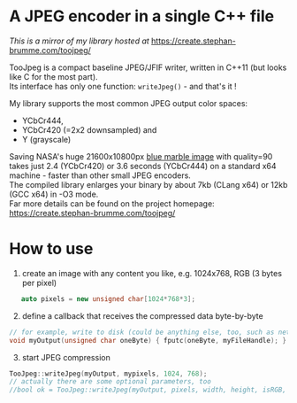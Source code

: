 # A JPEG encoder in a single C++ file

*This is a mirror of my library hosted at* https://create.stephan-brumme.com/toojpeg/

TooJpeg is a compact baseline JPEG/JFIF writer, written in C++11 (but looks like C for the most part).  
Its interface has only one function: `writeJpeg()` - and that's it !

My library supports the most common JPEG output color spaces:
- YCbCr444,
- YCbCr420 (=2x2 downsampled) and
- Y (grayscale)

Saving NASA's huge 21600x10800px [blue marble image](https://eoimages.gsfc.nasa.gov/images/imagerecords/57000/57752/land_shallow_topo_21600.tif)
with quality=90 takes just 2.4 (YCbCr420) or 3.6 seconds (YCbCr444) on a standard x64 machine - faster than other small JPEG encoders.  
The compiled library enlarges your binary by about 7kb (CLang x64) or 12kb (GCC x64) in -O3 mode.  
Far more details can be found on the project homepage: https://create.stephan-brumme.com/toojpeg/

# How to use

1. create an image with any content you like, e.g. 1024x768, RGB (3 bytes per pixel)

```cpp
   auto pixels = new unsigned char[1024*768*3];
```

2. define a callback that receives the compressed data byte-by-byte 

```cpp
// for example, write to disk (could be anything else, too, such as network transfer, in-memory storage, etc.)
void myOutput(unsigned char oneByte) { fputc(oneByte, myFileHandle); }
```

3. start JPEG compression

```cpp
TooJpeg::writeJpeg(myOutput, mypixels, 1024, 768);
// actually there are some optional parameters, too
//bool ok = TooJpeg::writeJpeg(myOutput, pixels, width, height, isRGB, quality, downSample, comment);
```
